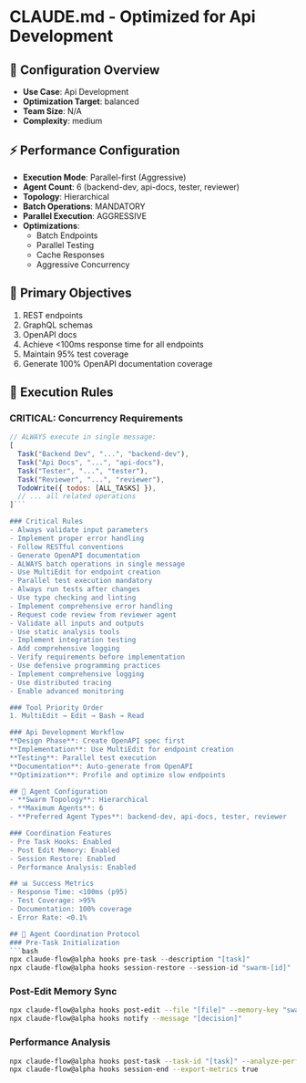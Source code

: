 # CLAUDE.md - Optimized for Api Development

<!-- Generated by CLAUDE.md Optimizer at 2025-08-06 01:57 -->

## 🎯 Configuration Overview
- **Use Case**: Api Development
- **Optimization Target**: balanced
- **Team Size**: N/A
- **Complexity**: medium

## ⚡ Performance Configuration
- **Execution Mode**: Parallel-first (Aggressive)
- **Agent Count**: 6 (backend-dev, api-docs, tester, reviewer)
- **Topology**: Hierarchical
- **Batch Operations**: MANDATORY
- **Parallel Execution**: AGGRESSIVE
- **Optimizations**:
  - Batch Endpoints
  - Parallel Testing
  - Cache Responses
  - Aggressive Concurrency

## 🎯 Primary Objectives
1. REST endpoints
2. GraphQL schemas
3. OpenAPI docs
4. Achieve <100ms response time for all endpoints
5. Maintain 95% test coverage
6. Generate 100% OpenAPI documentation coverage

## 🚀 Execution Rules

### CRITICAL: Concurrency Requirements
```javascript
// ALWAYS execute in single message:
[
  Task("Backend Dev", "...", "backend-dev"),
  Task("Api Docs", "...", "api-docs"),
  Task("Tester", "...", "tester"),
  Task("Reviewer", "...", "reviewer"),
  TodoWrite({ todos: [ALL_TASKS] }),
  // ... all related operations
]```

### Critical Rules
- Always validate input parameters
- Implement proper error handling
- Follow RESTful conventions
- Generate OpenAPI documentation
- ALWAYS batch operations in single message
- Use MultiEdit for endpoint creation
- Parallel test execution mandatory
- Always run tests after changes
- Use type checking and linting
- Implement comprehensive error handling
- Request code review from reviewer agent
- Validate all inputs and outputs
- Use static analysis tools
- Implement integration testing
- Add comprehensive logging
- Verify requirements before implementation
- Use defensive programming practices
- Implement comprehensive logging
- Use distributed tracing
- Enable advanced monitoring

### Tool Priority Order
1. MultiEdit → Edit → Bash → Read

### Api Development Workflow
**Design Phase**: Create OpenAPI spec first
**Implementation**: Use MultiEdit for endpoint creation
**Testing**: Parallel test execution
**Documentation**: Auto-generate from OpenAPI
**Optimization**: Profile and optimize slow endpoints

## 🤖 Agent Configuration
- **Swarm Topology**: Hierarchical
- **Maximum Agents**: 6
- **Preferred Agent Types**: backend-dev, api-docs, tester, reviewer

### Coordination Features
- Pre Task Hooks: Enabled
- Post Edit Memory: Enabled
- Session Restore: Enabled
- Performance Analysis: Enabled

## 📊 Success Metrics
- Response Time: <100ms (p95)
- Test Coverage: >95%
- Documentation: 100% coverage
- Error Rate: <0.1%

## 🔄 Agent Coordination Protocol
### Pre-Task Initialization
```bash
npx claude-flow@alpha hooks pre-task --description "[task]"
npx claude-flow@alpha hooks session-restore --session-id "swarm-[id]"
```
### Post-Edit Memory Sync
```bash
npx claude-flow@alpha hooks post-edit --file "[file]" --memory-key "swarm/[agent]/[step]"
npx claude-flow@alpha hooks notify --message "[decision]"
```
### Performance Analysis
```bash
npx claude-flow@alpha hooks post-task --task-id "[task]" --analyze-performance true
npx claude-flow@alpha hooks session-end --export-metrics true
```